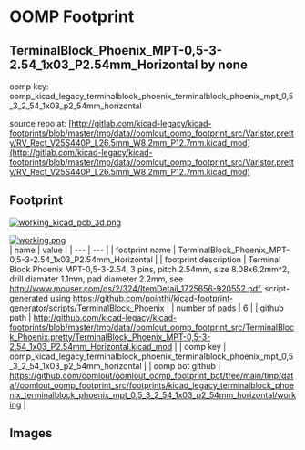# OOMP Footprint  
## TerminalBlock_Phoenix_MPT-0,5-3-2.54_1x03_P2.54mm_Horizontal  by none  
  
oomp key: oomp_kicad_legacy_terminalblock_phoenix_terminalblock_phoenix_mpt_0,5_3_2_54_1x03_p2_54mm_horizontal  
  
source repo at: [http://gitlab.com/kicad-legacy/kicad-footprints/blob/master/tmp/data//oomlout_oomp_footprint_src/Varistor.pretty/RV_Rect_V25S440P_L26.5mm_W8.2mm_P12.7mm.kicad_mod](http://gitlab.com/kicad-legacy/kicad-footprints/blob/master/tmp/data//oomlout_oomp_footprint_src/Varistor.pretty/RV_Rect_V25S440P_L26.5mm_W8.2mm_P12.7mm.kicad_mod)  
## Footprint  
  
[![working_kicad_pcb_3d.png](working_kicad_pcb_3d_600.png)](working_kicad_pcb_3d.png)  
  
[![working.png](working_600.png)](working.png)  
| name | value | 
| --- | --- | 
| footprint name | TerminalBlock_Phoenix_MPT-0,5-3-2.54_1x03_P2.54mm_Horizontal | 
| footprint description | Terminal Block Phoenix MPT-0,5-3-2.54, 3 pins, pitch 2.54mm, size 8.08x6.2mm^2, drill diamater 1.1mm, pad diameter 2.2mm, see http://www.mouser.com/ds/2/324/ItemDetail_1725656-920552.pdf, script-generated using https://github.com/pointhi/kicad-footprint-generator/scripts/TerminalBlock_Phoenix | 
| number of pads | 6 | 
| github path | http://github.com/kicad-legacy/kicad-footprints/blob/master/tmp/data//oomlout_oomp_footprint_src/TerminalBlock_Phoenix.pretty/TerminalBlock_Phoenix_MPT-0,5-3-2.54_1x03_P2.54mm_Horizontal.kicad_mod | 
| oomp key | oomp_kicad_legacy_terminalblock_phoenix_terminalblock_phoenix_mpt_0,5_3_2_54_1x03_p2_54mm_horizontal | 
| oomp bot github | https://github.com/oomlout/oomlout_oomp_footprint_bot/tree/main/tmp/data//oomlout_oomp_footprint_src/footprints/kicad_legacy_terminalblock_phoenix_terminalblock_phoenix_mpt_0,5_3_2_54_1x03_p2_54mm_horizontal/working | 
## Images  
